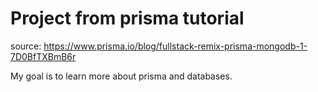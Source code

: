 # Project from prisma tutorial
source: https://www.prisma.io/blog/fullstack-remix-prisma-mongodb-1-7D0BfTXBmB6r

My goal is to learn more about prisma and databases.